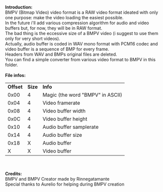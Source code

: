 <b>Introduction:</b><br>
BMPV (Bitmap Video) video format is a RAW video format ideated with only one purpose: make the video loading the easiest possible.<br>
In the future i'll add various compression algorithm for audio and video buffers but, for now, they will be in RAW format.<br>
The bad thing is the eccessive size of a BMPV video (i suggest to use them only for very short videos).<br>
Actually, audio buffer is coded in WAV mono format with PCM16 codec and video buffer is a sequence of BMP for every frame.<br>
Headers from WAV and BMPs original files are deleted.<br>
You can find a simple converter from various video format to BMPV in this folder.<br>
<br>
<b>File infos:</b>
<table>
<tr>
<td><b>Offset</b></td>
<td><b>Size</b></td>
<td><b>Info</b></td>
</tr>
<tr>
<td>0x00</td>
<td>4</td>
<td>Magic (the word "BMPV" in ASCII)</td>
</tr>
<tr>
<tr>
<td>0x04</td>
<td>4</td>
<td>Video framerate</td>
</tr>
<tr>
<td>0x08</td>
<td>4</td>
<td>Video buffer width</td>
</tr>
<tr>
<td>0x0C</td>
<td>4</td>
<td>Video buffer height</td>
</tr>
<tr>
<td>0x10</td>
<td>4</td>
<td>Audio buffer samplerate</td>
</tr>
<tr>
<td>0x14</td>
<td>4</td>
<td>Audio buffer size</td>
</tr>
<tr>
<td>0x18</td>
<td>X</td>
<td>Audio buffer</td>
</tr>
<tr>
<td>X</td>
<td>X</td>
<td>Video buffer</td>
</tr></table><br><br>
<b>Credits:</b><br>
BMPV and BMPV Creator made by Rinnegatamante<br>
Special thanks to Aurelio for helping during BMPV creation
